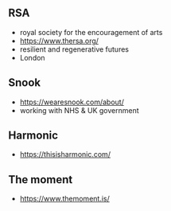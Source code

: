 ## RSA
- royal society for the encouragement of arts
- https://www.thersa.org/
- resilient and regenerative futures
- London
## Snook
- https://wearesnook.com/about/
- working with NHS & UK government
## Harmonic
- https://thisisharmonic.com/
## The moment
- https://www.themoment.is/